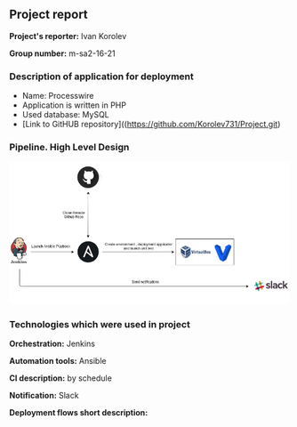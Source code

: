 ## Project report
**Project's reporter:** Ivan Korolev

**Group number:** m-sa2-16-21

### Description of application for deployment
- Name: Processwire
- Application is written in PHP
- Used database: MySQL
- [Link to GitHUB repository]((https://github.com/Korolev731/Project.git)
### Pipeline. High Level Design
![alt text](https://github.com/Korolev731/Project/blob/master/1.jpg)
### Technologies which were used in project

**Orchestration:** Jenkins

**Automation tools:** Ansible

**CI description:** by schedule

**Notification:** Slack

**Deployment flows short description:**
